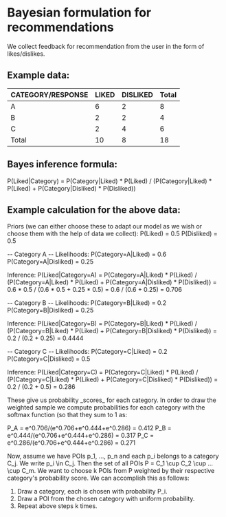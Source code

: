 # Bayesian formulation for recommendations

We collect feedback for recommendation from the user in the form of likes/dislikes.

## Example data:

| CATEGORY/RESPONSE     | LIKED		| DISLIKED	| Total     |
| ------------------    | ------------  | -----------   | -------   |
| A			| 6		| 2		| 8         |
| B			| 2		| 2		| 4         |
| C			| 2		| 4		| 6         |
| Total		        | 10		| 8		| 18        |

## Bayes inference formula:

P(Liked|Category) = P(Category|Liked) * P(Liked) / (P(Category|Liked) * P(Liked) + P(Category|Disliked) * P(Disliked))

## Example calculation for the above data:

Priors (we can either choose these to adapt our model as we wish or choose them with the help of data we collect):
P(Liked) = 0.5
P(Disliked) = 0.5

-- Category A --
Likelihoods:
P(Category=A|Liked) = 0.6
P(Category=A|Disliked) = 0.25

Inference:
P(Liked|Category=A) = P(Category=A|Liked) * P(Liked) / (P(Category=A|Liked) * P(Liked) + P(Category=A|Disliked) * P(Disliked)) = 0.6 * 0.5 / (0.6 * 0.5 + 0.25 * 0.5) = 0.6 / (0.6 + 0.25) = 0.706

-- Category B --
Likelihoods:
P(Category=B|Liked) = 0.2
P(Category=B|Disliked) = 0.25

Inference:
P(Liked|Category=B) = P(Category=B|Liked) * P(Liked) / (P(Category=B|Liked) * P(Liked) + P(Category=B|Disliked) * P(Disliked)) = 0.2 / (0.2 + 0.25) = 0.4444

-- Category C --
Likelihoods:
P(Category=C|Liked) = 0.2
P(Category=C|Disliked) = 0.5

Inference:
P(Liked|Category=C) = P(Category=C|Liked) * P(Liked) / (P(Category=C|Liked) * P(Liked) + P(Category=C|Disliked) * P(Disliked)) = 0.2 / (0.2 + 0.5) = 0.286

These give us probability \_scores\_ for each category. In order to draw the weighted sample we compute probabilities for each category with the softmax function (so that they sum to 1 as:

P\_A = e^0.706/(e^0.706+e^0.444+e^0.286) = 0.412
P\_B = e^0.444/(e^0.706+e^0.444+e^0.286) = 0.317
P\_C = e^0.286/(e^0.706+e^0.444+e^0.286) = 0.271

Now, assume we have POIs p\_1, ..., p\_n and each p\_i belongs to a category C\_j. We write p\_i \in C\_j. Then the set of all POIs P = C\_1 \cup C\_2 \cup ... \cup C\_m. We want to choose k POIs from P weighted by their respective category's probability score. We can accomplish this as follows:

1. Draw a category, each is chosen with probability P\_i.
2. Draw a POI from the chosen category with uniform probability.
3. Repeat above steps k times.
